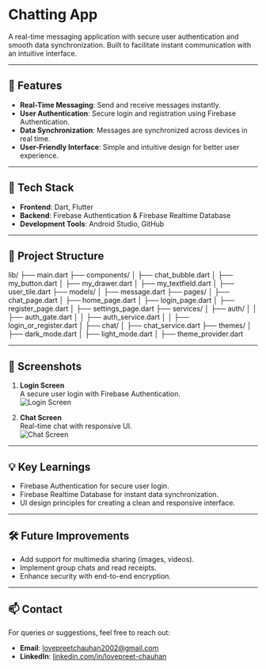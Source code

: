 # **Chatting App**  
A real-time messaging application with secure user authentication and smooth data synchronization. Built to facilitate instant communication with an intuitive interface.

---

## 🚀 **Features**
- **Real-Time Messaging**: Send and receive messages instantly.  
- **User Authentication**: Secure login and registration using Firebase Authentication.  
- **Data Synchronization**: Messages are synchronized across devices in real time.  
- **User-Friendly Interface**: Simple and intuitive design for better user experience.  

---

## 🔧 **Tech Stack**
- **Frontend**: Dart, Flutter  
- **Backend**: Firebase Authentication & Firebase Realtime Database  
- **Development Tools**: Android Studio, GitHub  

---

## 📂 **Project Structure**
lib/
├── main.dart
├── components/
│ ├── chat_bubble.dart
│ ├── my_button.dart
│ ├── my_drawer.dart
│ ├── my_textfield.dart
│ ├── user_tile.dart
├── models/
│ ├── message.dart
├── pages/
│ ├── chat_page.dart
│ ├── home_page.dart
│ ├── login_page.dart
│ ├── register_page.dart
│ ├── settings_page.dart
├── services/
│ ├── auth/
│ │ ├── auth_gate.dart
│ │ ├── auth_service.dart
│ │ ├── login_or_register.dart
│ ├── chat/
│ ├── chat_service.dart
├── themes/
│ ├── dark_mode.dart
│ ├── light_mode.dart
│ ├── theme_provider.dart

---

## 📸 **Screenshots**
1. **Login Screen**  
   A secure user login with Firebase Authentication.  
   ![Login Screen](./screenshots/login_screen.png)

2. **Chat Screen**  
   Real-time chat with responsive UI.  
   ![Chat Screen](./screenshots/chat_screen.png)

---

## 💡 **Key Learnings**
- Firebase Authentication for secure user login.  
- Firebase Realtime Database for instant data synchronization.  
- UI design principles for creating a clean and responsive interface.  

---

## 🛠️ **Future Improvements**
- Add support for multimedia sharing (images, videos).  
- Implement group chats and read receipts.  
- Enhance security with end-to-end encryption.  

---

## 📫 **Contact**
For queries or suggestions, feel free to reach out:  
- **Email**: [lovepreetchauhan2002@gmail.com](mailto:lovepreetchauhan2002@gmail.com)  
- **LinkedIn**: [linkedin.com/in/lovepreet-chauhan](https://linkedin.com/in/lovepreet-chauhan)  

